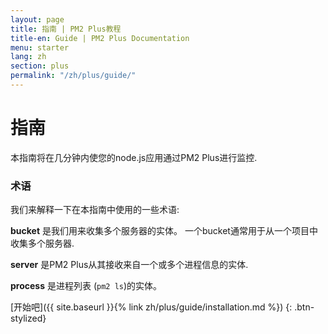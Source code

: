 ```yaml
---
layout: page
title: 指南 | PM2 Plus教程
title-en: Guide | PM2 Plus Documentation
menu: starter
lang: zh
section: plus
permalink: "/zh/plus/guide/"
---
```


# 指南

本指南将在几分钟内使您的node.js应用通过PM2 Plus进行监控.

### 术语

我们来解释一下在本指南中使用的一些术语:

**bucket** 是我们用来收集多个服务器的实体。 一个bucket通常用于从一个项目中收集多个服务器.

**server** 是PM2 Plus从其接收来自一个或多个进程信息的实体.

**process** 是进程列表 (`pm2 ls`)的实体。

[开始吧]({{ site.baseurl }}{% link zh/plus/guide/installation.md %})
{: .btn-stylized}
